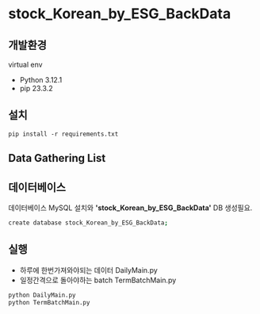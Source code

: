 # stock_Korean_by_ESG_BackData

## 개발환경

virtual env

- Python 3.12.1
- pip 23.3.2

## 설치

```
pip install -r requirements.txt
```

## Data Gathering List

## 데이터베이스

데이터베이스 MySQL 설치와 **'stock_Korean_by_ESG_BackData'** DB 생성필요.

```bash
create database stock_Korean_by_ESG_BackData;
```

## 실행

- 하루에 한번가져와야되는 데이터 DailyMain.py
- 일정간격으로 돌아야하는 batch TermBatchMain.py

```bash
python DailyMain.py
python TermBatchMain.py
```
